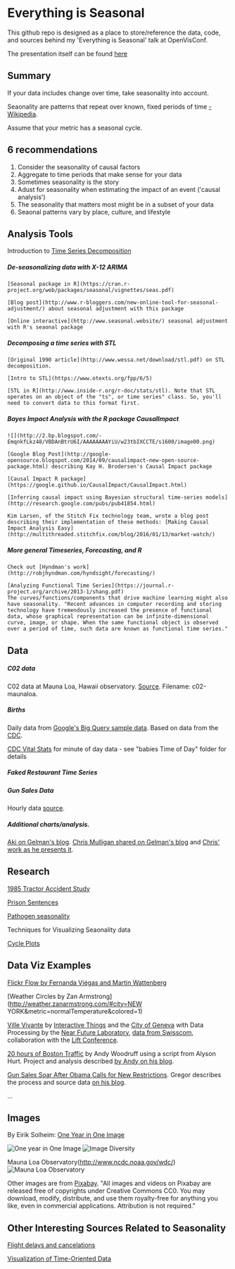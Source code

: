 # Everything is Seasonal

This github repo is designed as a place to store/reference the data, code, and sources behind my 'Everything is Seasonal' talk at OpenVisConf. 

The presentation itself can be found [here](https://slides.com/zanarmstrong/everything-is-seasonal)

## Summary

If your data includes change over time, take seasonality into account.

Seaonality are patterns that repeat over known, fixed periods of time [-Wikipedia](https://en.wikipedia.org/wiki/Seasonality#cite_note-1).

Assume that your metric has a seasonal cycle. 

## 6 recommendations

1. Consider the seasonality of causal factors
2. Aggregate to time periods that make sense for your data
3. Sometimes seasonality is the story
4. Adust for seasonality when estimating the impact of an event ('causal analysis')
5. The seasonality that matters most might be in a subset of your data
6. Seaonal patterns vary by place, culture, and lifestyle

## Analysis Tools

Introduction to [Time Series Decomposition](https://www.otexts.org/fpp/6)

##### De-seasonalizing data with X-12 ARIMA

	[Seasonal package in R](https://cran.r-project.org/web/packages/seasonal/vignettes/seas.pdf)

	[Blog post](http://www.r-bloggers.com/new-online-tool-for-seasonal-adjustment/) about seasonal adjustment with this package

	[Online interactive](http://www.seasonal.website/) seasonal adjustment with R's seaonal package

##### Decomposing a time series with STL

	[Original 1990 article](http://www.wessa.net/download/stl.pdf) on STL decomposition. 

	[Intro to STL](https://www.otexts.org/fpp/6/5)

	[STL in R](http://www.inside-r.org/r-doc/stats/stl). Note that STL operates on an object of the "ts", or time series" class. So, you'll need to convert data to this format first. 

##### Bayes Impact Analysis with the R package CausalImpact

	![](http://2.bp.blogspot.com/-EmqnkfLkz48/VBDAnBtrU6I/AAAAAAAAYiU/w23tbIXCCTE/s1600/image00.png)

	[Google Blog Post](http://google-opensource.blogspot.com/2014/09/causalimpact-new-open-source-package.html) describing Kay H. Brodersen's Causal Impact package

	[Causal Impact R package](https://google.github.io/CausalImpact/CausalImpact.html)

	[Inferring causal impact using Bayesian structural time-series models](http://research.google.com/pubs/pub41854.html)

	Kim Larsen, of the Stitch Fix technology team, wrote a blog post describing their implementation of these methods: [Making Causal Impact Analysis Easy](http://multithreaded.stitchfix.com/blog/2016/01/13/market-watch/)

##### More general Timeseries, Forecasting, and R

	Check out [Hyndman's work](http://robjhyndman.com/hyndsight/forecasting/)

	[Analyzing Functional Time Series](https://journal.r-project.org/archive/2013-1/shang.pdf)
	The curves/functions/components that drive machine learning might also have seasonality. "Recent advances in computer recording and storing technology have tremendously increased the presence of functional data, whose graphical representation can be infinite-dimensional curve, image, or shape. When the same functional object is observed over a period of time, such data are known as functional time series."

## Data

##### C02 data
C02 data at Mauna Loa, Hawaii observatory. [Source](http://www.esrl.noaa.gov/gmd/dv/data/index.php?parameter_name=Carbon%2BDioxide&frequency=Daily%2BAverages&site=MLO). Filename: c02-maunaloa.

##### Births
Daily data from [Google's Big Query sample data](https://bigquery.cloud.google.com/table/publicdata:samples.natality). Based on data from the [CDC](http://www.cdc.gov/nchs/data_access/Vitalstatsonline.htm).

[CDC Vital Stats](https://nchs.beyond2020.com/Vitalstats) for minute of day data - see "babies Time of Day" folder for details

##### Faked Restaurant Time Series

##### Gun Sales Data


Hourly data [source]().

##### Additional charts/analysis. 
[Aki on Gelman's blog](http://andrewgelman.com/2012/06/19/slick-time-series-decomposition-of-the-birthdays-data/).
[Chris Mulligan shared on Gelman's blog](http://andrewgelman.com/2012/06/12/simple-graph-win-the-example-of-birthday-frequencies/) and [Chris' work as he presents it](http://chmullig.com/2012/06/births-by-day-of-year/).

### 

## Research

[1985 Tractor Accident Study](http://www.pnas.org/content/108/17/6889.full)

[Prison Sentences](http://www.pnas.org/content/108/17/6889.full)

[Pathogen seasonality](http://www.ncbi.nlm.nih.gov/pmc/articles/PMC2631809/pdf/11384511.pdf)

Techniques for Visualizing Seaonality data

[Cycle Plots](https://books.google.com/books?id=YnDivwba2nkC&pg=PA176&lpg=PA176&dq=seasonal+visualization&source=bl&ots=7nkZ7BFZto&sig=M8ywiSChDqIoFdiFuWdDnrSB9Dg&hl=en&sa=X&ved=0ahUKEwikvfCF8t7LAhUX_mMKHamwBLA4ChDoAQgnMAI#v=onepage&q=seasonal%20visualization&f=false)

## Data Viz Examples

[Flickr Flow by Fernanda Viégas and Martin Wattenberg](http://hint.fm/projects/flickr/)

[Weather Circles by Zan Armstrong](http://weather.zanarmstrong.com/#city=NEW YORK&metric=normalTemperature&colored=1)

[Ville Vivante](https://www.villevivante.ch/) by [Interactive Things](https://www.interactivethings.com/) and the [City of Geneva](http://www.ville-geneve.ch/) with Data Processing by the [Near Future Laboratory](https://www.villevivante.ch/), [data from Swisscom](https://www.swisscom.ch/en/residential.html), collaboration with the [Lift Conference](http://liftconference.com/lift16).

[20 hours of Boston Traffic](https://www.youtube.com/watch?v=QW_mVsMWnB0) by Andy Woodruff using a script from Alyson Hurt. Project and analysis described [by Andy on his blog](http://bostonography.com/2016/a-day-of-traffic/).

[Gun Sales Soar After Obama Calls for New Restrictions](http://www.nytimes.com/interactive/2015/12/10/us/gun-sales-terrorism-obama-restrictions.html?_r=0). Gregor describes the process and source data [on his blog](http://driven-by-data.net/2015/12/10/gun-sales.html). 

...

## Images

By Eirik Solheim: [One Year in One Image](http://eirikso.com/2011/01/04/one-year-in-one-image/)

![One year in One Image](https://eirikso.files.wordpress.com/2011/01/allof20101.jpg)
![Image Diversity](https://eirikso.files.wordpress.com/2011/01/oneyeardiversity1.jpg)

Mauna Loa Observatory(http://www.ncdc.noaa.gov/wdc/)
![Mauna Loa Observatory](http://www.ncdc.noaa.gov/wdc/images/CRNSiteinMaunaLoa.JPG)


Other images are from [Pixabay](https://pixabay.com/). "All images and videos on Pixabay are released free of copyrights under Creative Commons CC0. You may download, modify, distribute, and use them royalty-free for anything you like, even in commercial applications. Attribution is not required."

## Other Interesting Sources Related to Seasonality

[Flight delays and cancelations](http://stat-computing.org/dataexpo/2009/posters/)

[Visualization of Time-Oriented Data](https://books.google.com/books?id=YnDivwba2nkC&pg=PA176&lpg=PA176&dq=seasonal+visualization&source=bl&ots=7nkZ7BFZto&sig=M8ywiSChDqIoFdiFuWdDnrSB9Dg&hl=en&sa=X&ved=0ahUKEwikvfCF8t7LAhUX_mMKHamwBLA4ChDoAQgnMAI#v=onepage&q=seasonal%20visualization&f=false)

